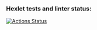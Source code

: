### Hexlet tests and linter status:
[![Actions Status](https://github.com/Elena-Yakovleva/qa-engineer-project-84/workflows/hexlet-check/badge.svg)](https://github.com/Elena-Yakovleva/qa-engineer-project-84/actions)